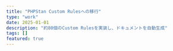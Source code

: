 ```yaml
---
title: "PHPStan Custom Rulesへの移行"
type: "work"
date: 2025-01-01
description: "約80個のCustom Rulesを実装し、ドキュメントを自動生成"
tags: []
featured: true
---
```

